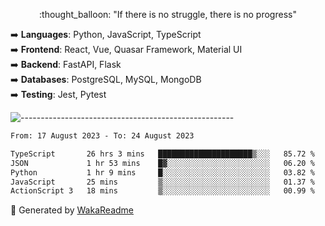 <p align="center"> 
  :thought_balloon: "If there is no struggle, there is no progress"
</p>

<p align="left">
  ➡️ <strong>Languages</strong>: Python, JavaScript, TypeScript<br>
  ➡️ <strong>Frontend</strong>: React, Vue, Quasar Framework, Material UI<br>
  ➡️ <strong>Backend</strong>: FastAPI, Flask<br>
  ➡️ <strong>Databases</strong>: PostgreSQL, MySQL, MongoDB<br>
  ➡️ <strong>Testing</strong>: Jest, Pytest<br>
</p>

![-----------------------------------------------------](https://raw.githubusercontent.com/andreasbm/readme/master/assets/lines/vintage.png)

<!--START_SECTION:waka-->

```txt
From: 17 August 2023 - To: 24 August 2023

TypeScript       26 hrs 3 mins   █████████████████████▒░░░   85.72 %
JSON             1 hr 53 mins    █▓░░░░░░░░░░░░░░░░░░░░░░░   06.20 %
Python           1 hr 9 mins     █░░░░░░░░░░░░░░░░░░░░░░░░   03.82 %
JavaScript       25 mins         ▒░░░░░░░░░░░░░░░░░░░░░░░░   01.37 %
ActionScript 3   18 mins         ▒░░░░░░░░░░░░░░░░░░░░░░░░   00.99 %
```

<!--END_SECTION:waka-->


🚀 Generated by [WakaReadme](https://github.com/athul/waka-readme)
